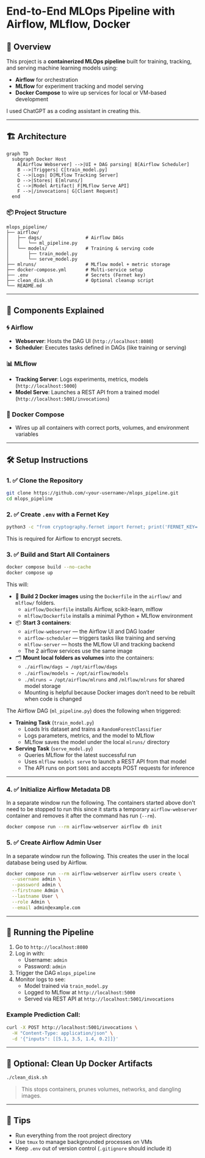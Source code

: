 # End-to-End MLOps Pipeline with Airflow, MLflow, Docker

## 🎯 Overview

This project is a **containerized MLOps pipeline** built for training, tracking, and serving machine learning models using:

- **Airflow** for orchestration
- **MLflow** for experiment tracking and model serving
- **Docker Compose** to wire up services for local or VM-based development

I used ChatGPT as a coding assistant in creating this.

---

## 🏗️ Architecture

```mermaid
graph TD
  subgraph Docker Host
    A[Airflow Webserver] -->|UI + DAG parsing| B[Airflow Scheduler]
    B -->|Triggers| C[train_model.py]
    C -->|Logs| D[MLflow Tracking Server]
    D -->|Stores| E[mlruns/]
    C -->|Model Artifact| F[MLflow Serve API]
    F -->|/invocations| G[Client Request]
  end
```

### 📦 Project Structure

```
mlops_pipeline/
├── airflow/
│   ├── dags/                # Airflow DAGs
│   │   └── ml_pipeline.py
│   └── models/              # Training & serving code
│       ├── train_model.py
│       └── serve_model.py
├── mlruns/                  # MLflow model + metric storage
├── docker-compose.yml       # Multi-service setup
├── .env                     # Secrets (Fernet key)
├── clean_disk.sh            # Optional cleanup script
└── README.md
```

---

## 🧱 Components Explained

### 🌀 Airflow
- **Webserver**: Hosts the DAG UI (`http://localhost:8080`)
- **Scheduler**: Executes tasks defined in DAGs (like training or serving)

### 📊 MLflow
- **Tracking Server**: Logs experiments, metrics, models (`http://localhost:5000`)
- **Model Serve**: Launches a REST API from a trained model (`http://localhost:5001/invocations`)

### 🐳 Docker Compose
- Wires up all containers with correct ports, volumes, and environment variables

---

## 🛠️ Setup Instructions

### 1. ✅ Clone the Repository

```bash
git clone https://github.com/<your-username>/mlops_pipeline.git
cd mlops_pipeline
```

### 2. ✅ Create `.env` with a Fernet Key

```bash
python3 -c "from cryptography.fernet import Fernet; print('FERNET_KEY=' + Fernet.generate_key().decode())" > .env
```

This is required for Airflow to encrypt secrets.

### 3. ✅ Build and Start All Containers

```bash
docker compose build --no-cache
docker compose up
```

This will:
- 🔨 **Build 2 Docker images** using the `Dockerfile` in the `airflow/` and `mlflow/` folders.
  - `airflow/Dockerfile` installs Airflow, scikit-learn, mlflow
  - `mlflow/Dockerfile` installs a minimal Python + MLflow environment
- 📦 **Start 3 containers**:
  - `airflow-webserver` — the Airflow UI and DAG loader
  - `airflow-scheduler` — triggers tasks like training and serving
  - `mlflow-server` — hosts the MLflow UI and tracking backend
  - The 2 airflow services use the same image
- 🗂️ **Mount local folders as volumes** into the containers:
  - `./airflow/dags → /opt/airflow/dags`
  - `./airflow/models → /opt/airflow/models`
  - `./mlruns → /opt/airflow/mlruns` and `/mlflow/mlruns` for shared model storage
  - Mounting is helpful because Docker images don’t need to be rebuilt when code is changed

The Airflow DAG (`ml_pipeline.py`) does the following when triggered:
- **Training Task** (`train_model.py`)
  - Loads Iris dataset and trains a `RandomForestClassifier`
  - Logs parameters, metrics, and the model to MLflow
  - MLflow saves the model under the local `mlruns/` directory
- **Serving Task** (`serve_model.py`)
  - Queries MLflow for the latest successful run
  - Uses `mlflow models serve` to launch a REST API from that model
  - The API runs on port `5001` and accepts POST requests for inference

---

### 4. ✅ Initialize Airflow Metadata DB

In a separate window run the following. The containers started above don't need to be stopped to run this since it starts a temporary `airflow-webserver` container and removes it after the command has run (`--rm`).

```bash
docker compose run --rm airflow-webserver airflow db init
```

### 5. ✅ Create Airflow Admin User

In a separate window run the following. This creates the user in the local database being used by Airflow.

```bash
docker compose run --rm airflow-webserver airflow users create \
  --username admin \
  --password admin \
  --firstname Admin \
  --lastname User \
  --role Admin \
  --email admin@example.com
```

---

## 🚀 Running the Pipeline

1. Go to `http://localhost:8080`
2. Log in with:
   - Username: `admin`
   - Password: `admin`
3. Trigger the DAG `mlops_pipeline`
4. Monitor logs to see:
   - Model trained via `train_model.py`
   - Logged to MLflow at `http://localhost:5000`
   - Served via REST API at `http://localhost:5001/invocations`

### Example Prediction Call:

```bash
curl -X POST http://localhost:5001/invocations \
  -H "Content-Type: application/json" \
  -d '{"inputs": [[5.1, 3.5, 1.4, 0.2]]}'
```

---

## 🧹 Optional: Clean Up Docker Artifacts

```bash
./clean_disk.sh
```

> This stops containers, prunes volumes, networks, and dangling images.

---

## 📌 Tips

- Run everything from the root project directory
- Use `tmux` to manage backgrounded processes on VMs
- Keep `.env` out of version control (`.gitignore` should include it)

